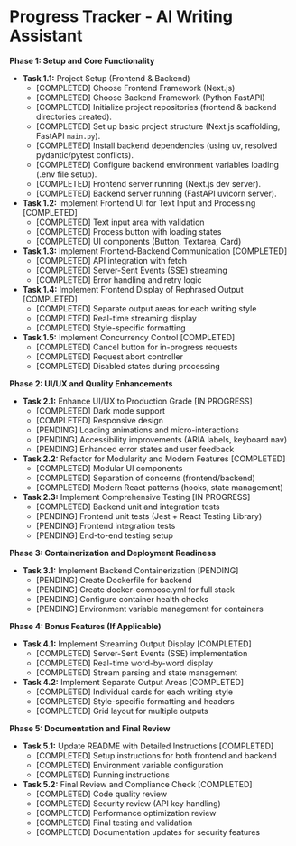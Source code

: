 # Progress Tracker - AI Writing Assistant

**Phase 1: Setup and Core Functionality**

*   **Task 1.1:** Project Setup (Frontend & Backend)
    *   [COMPLETED] Choose Frontend Framework (Next.js)
    *   [COMPLETED] Choose Backend Framework (Python FastAPI)
    *   [COMPLETED] Initialize project repositories (frontend & backend directories created).
    *   [COMPLETED] Set up basic project structure (Next.js scaffolding, FastAPI `main.py`).
    *   [COMPLETED] Install backend dependencies (using uv, resolved pydantic/pytest conflicts).
    *   [COMPLETED] Configure backend environment variables loading (.env file setup).
    *   [COMPLETED] Frontend server running (Next.js dev server).
    *   [COMPLETED] Backend server running (FastAPI uvicorn server).
*   **Task 1.2:** Implement Frontend UI for Text Input and Processing [COMPLETED]
    *   [COMPLETED] Text input area with validation
    *   [COMPLETED] Process button with loading states
    *   [COMPLETED] UI components (Button, Textarea, Card)
*   **Task 1.3:** Implement Frontend-Backend Communication [COMPLETED]
    *   [COMPLETED] API integration with fetch
    *   [COMPLETED] Server-Sent Events (SSE) streaming
    *   [COMPLETED] Error handling and retry logic
*   **Task 1.4:** Implement Frontend Display of Rephrased Output [COMPLETED]
    *   [COMPLETED] Separate output areas for each writing style
    *   [COMPLETED] Real-time streaming display
    *   [COMPLETED] Style-specific formatting
*   **Task 1.5:** Implement Concurrency Control [COMPLETED]
    *   [COMPLETED] Cancel button for in-progress requests
    *   [COMPLETED] Request abort controller
    *   [COMPLETED] Disabled states during processing

**Phase 2: UI/UX and Quality Enhancements**

*   **Task 2.1:** Enhance UI/UX to Production Grade [IN PROGRESS]
    *   [COMPLETED] Dark mode support
    *   [COMPLETED] Responsive design
    *   [PENDING] Loading animations and micro-interactions
    *   [PENDING] Accessibility improvements (ARIA labels, keyboard nav)
    *   [PENDING] Enhanced error states and user feedback
*   **Task 2.2:** Refactor for Modularity and Modern Features [COMPLETED]
    *   [COMPLETED] Modular UI components
    *   [COMPLETED] Separation of concerns (frontend/backend)
    *   [COMPLETED] Modern React patterns (hooks, state management)
*   **Task 2.3:** Implement Comprehensive Testing [IN PROGRESS]
    *   [COMPLETED] Backend unit and integration tests
    *   [PENDING] Frontend unit tests (Jest + React Testing Library)
    *   [PENDING] Frontend integration tests
    *   [PENDING] End-to-end testing setup

**Phase 3: Containerization and Deployment Readiness**

*   **Task 3.1:** Implement Backend Containerization [PENDING]
    *   [PENDING] Create Dockerfile for backend
    *   [PENDING] Create docker-compose.yml for full stack
    *   [PENDING] Configure container health checks
    *   [PENDING] Environment variable management for containers

**Phase 4: Bonus Features (If Applicable)**

*   **Task 4.1:** Implement Streaming Output Display [COMPLETED]
    *   [COMPLETED] Server-Sent Events (SSE) implementation
    *   [COMPLETED] Real-time word-by-word display
    *   [COMPLETED] Stream parsing and state management
*   **Task 4.2:** Implement Separate Output Areas [COMPLETED]
    *   [COMPLETED] Individual cards for each writing style
    *   [COMPLETED] Style-specific formatting and headers
    *   [COMPLETED] Grid layout for multiple outputs

**Phase 5: Documentation and Final Review**

*   **Task 5.1:** Update README with Detailed Instructions [COMPLETED]
    *   [COMPLETED] Setup instructions for both frontend and backend
    *   [COMPLETED] Environment variable configuration
    *   [COMPLETED] Running instructions
*   **Task 5.2:** Final Review and Compliance Check [COMPLETED]
    *   [COMPLETED] Code quality review
    *   [COMPLETED] Security review (API key handling)
    *   [COMPLETED] Performance optimization review
    *   [COMPLETED] Final testing and validation
    *   [COMPLETED] Documentation updates for security features
